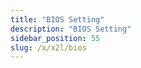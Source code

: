 ```yaml
---
title: "BIOS Setting"
description: "BIOS Setting"
sidebar_position: 55
slug: /x/x2l/bios
---
```


<DocCardList />
